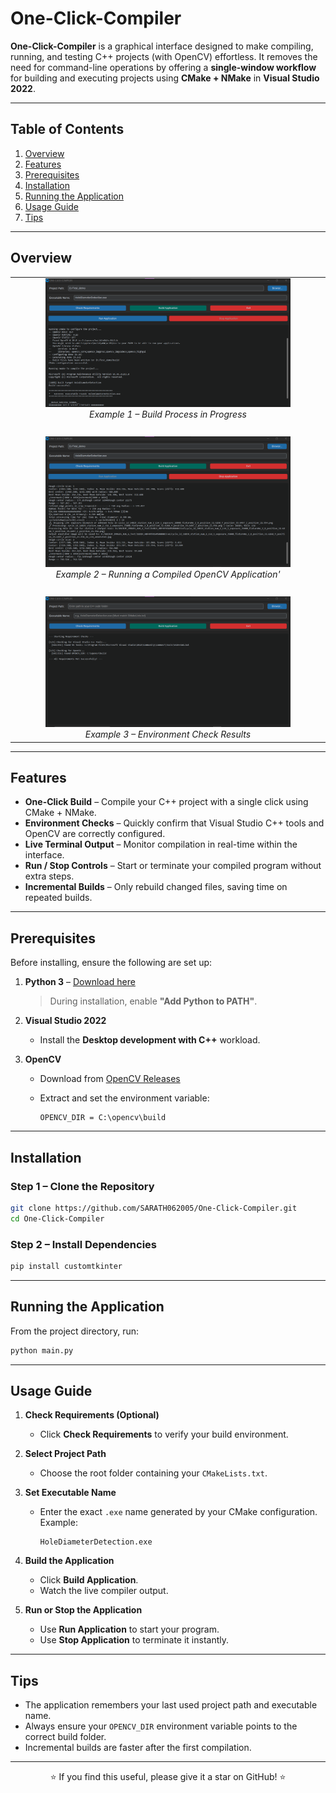 #   One-Click-Compiler


**One-Click-Compiler** is a graphical interface designed to make compiling, running, and testing C++ projects (with OpenCV) effortless.
It removes the need for command-line operations by offering a **single-window workflow** for building and executing projects using **CMake + NMake** in **Visual Studio 2022**.

---

## Table of Contents

1. [Overview](#overview)
2. [Features](#features)
3. [Prerequisites](#prerequisites)
4. [Installation](#installation)
5. [Running the Application](#running-the-application)
6. [Usage Guide](#usage-guide)
7. [Tips](#tips)

---

## Overview
<div align="center">
  <table>
    <tr>
      <td align="center">
        <img src="demo/2.png" width="80%"><br>
        <em>Example 1 – Build Process in Progress</em>
      </td>
    </tr>
    <tr><td><br></td></tr>
    <tr>
      <td align="center">
        <img src="demo/3.png" width="80%"><br>
        <em>Example 2 – Running a Compiled OpenCV Application'</em>
      </td>
    </tr>
    <tr><td><br></td></tr>
    <tr>
      <td align="center">
        <img src="demo/4.png" width="80%"><br>
        <em>Example 3 – Environment Check Results</em>
      </td>
  </table>
</div>

---

## Features

* **One-Click Build** – Compile your C++ project with a single click using CMake + NMake.
* **Environment Checks** – Quickly confirm that Visual Studio C++ tools and OpenCV are correctly configured.
* **Live Terminal Output** – Monitor compilation in real-time within the interface.
* **Run / Stop Controls** – Start or terminate your compiled program without extra steps.
* **Incremental Builds** – Only rebuild changed files, saving time on repeated builds.

---

## Prerequisites

Before installing, ensure the following are set up:

1. **Python 3** – [Download here](https://www.python.org/downloads/)

   > During installation, enable **"Add Python to PATH"**.

2. **Visual Studio 2022**

   * Install the **Desktop development with C++** workload.

3. **OpenCV**

   * Download from [OpenCV Releases](https://opencv.org/releases/)
   * Extract and set the environment variable:

     ```plaintext
     OPENCV_DIR = C:\opencv\build
     ```

---

## Installation

### Step 1 – Clone the Repository

```sh
git clone https://github.com/SARATH062005/One-Click-Compiler.git
cd One-Click-Compiler
```

### Step 2 – Install Dependencies

```sh
pip install customtkinter
```

---

## Running the Application

From the project directory, run:

```sh
python main.py
```

---

## Usage Guide

1. **Check Requirements (Optional)**

   * Click **Check Requirements** to verify your build environment.

2. **Select Project Path**

   * Choose the root folder containing your `CMakeLists.txt`.

3. **Set Executable Name**

   * Enter the exact `.exe` name generated by your CMake configuration.
     Example:

     ```
     HoleDiameterDetection.exe
     ```

4. **Build the Application**

   * Click **Build Application**.
   * Watch the live compiler output.

5. **Run or Stop the Application**

   * Use **Run Application** to start your program.
   * Use **Stop Application** to terminate it instantly.

---

## Tips

* The application remembers your last used project path and executable name.
* Always ensure your `OPENCV_DIR` environment variable points to the correct build folder.
* Incremental builds are faster after the first compilation.

---
<p align="center">
  ⭐ If you find this useful, please give it a star on GitHub! ⭐
</p>
